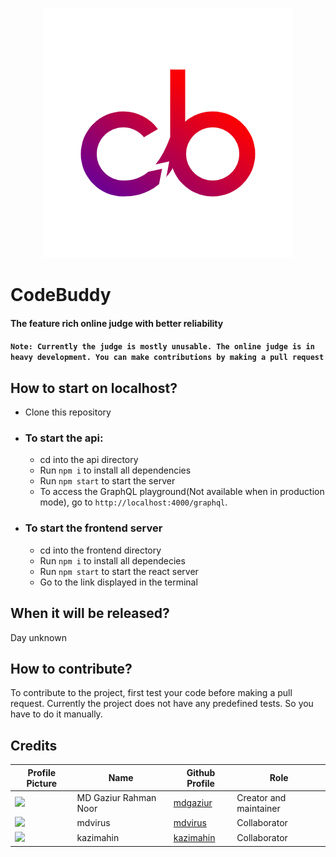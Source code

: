 <p align="center">
  <img src="./logo.png">
</p>


# CodeBuddy
#### The feature rich online judge with better reliability<br/>

#### ```Note: Currently the judge is mostly unusable. The online judge is in heavy development. You can make contributions by making a pull request```<br/>

## How to start on localhost?

- Clone this repository
- ### To start the api:
  - cd into the api directory
  - Run ```npm i``` to install all dependencies
  - Run ```npm start``` to start the server
  - To access the GraphQL playground(Not available when in production mode), go to ```http://localhost:4000/graphql```.
- ### To start the frontend server
  - cd into the frontend directory
  - Run ```npm i``` to install all dependecies
  - Run ```npm start``` to start the react server
  - Go to the link displayed in the terminal

## When it will be released?
Day unknown

## How to contribute?

To contribute to the project, first test your code before making a pull request. Currently the project does not have any predefined tests. So you have to do it manually.

## Credits

|Profile Picture|Name|Github Profile|Role|
|---|---|---|---|
|<img src="https://github.com/mdgaziur.png" width="100px">|MD Gaziur Rahman Noor|[mdgaziur](https://github.com/mdgaziur)|Creator and maintainer|
|<img src="https://github.com/mdvirus.png" width="100px">|mdvirus|[mdvirus](https://github.com/mdvirus)|Collaborator|
|<img src="https://github.com/kazimahin.png" width="100px">|kazimahin|[kazimahin](https://github.com/kazimahin)|Collaborator|